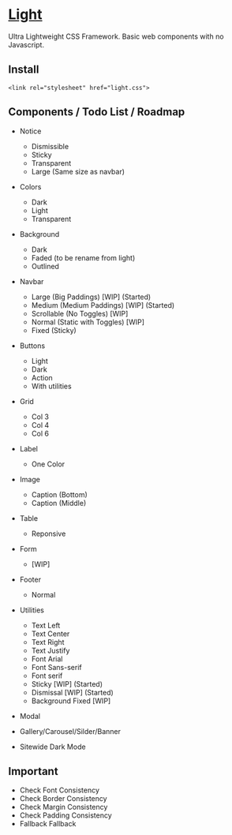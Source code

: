 # [Light](http://cquanu.github.io/light.css/)

Ultra Lightweight CSS Framework.
Basic web components with no Javascript.

## Install

```
<link rel="stylesheet" href="light.css">
```

## Components / Todo List / Roadmap

- Notice
    - Dismissible
    - Sticky
    - Transparent
    - Large (Same size as navbar)
    
- Colors
    - Dark
    - Light
    - Transparent
    
- Background
    - Dark
    - Faded (to be rename from light)
    - Outlined

- Navbar
    - Large (Big Paddings) [WIP] (Started)
    - Medium (Medium Paddings) [WIP] (Started)
    - Scrollable (No Toggles) [WIP]
    - Normal (Static with Toggles) [WIP]
    - Fixed (Sticky)
    
- Buttons
    - Light
    - Dark
    - Action
    - With utilities
        
- Grid
    - Col 3
    - Col 4
    - Col 6
    
- Label
    - One Color

- Image
    - Caption (Bottom)
    - Caption (Middle)
    
- Table
    - Reponsive
    
- Form
    - [WIP]
    
- Footer
    - Normal
    
- Utilities
    - Text Left
    - Text Center
    - Text Right
    - Text Justify
    - Font Arial
    - Font Sans-serif
    - Font serif
    - Sticky [WIP] (Started)
    - Dismissal [WIP] (Started)
    - Background Fixed [WIP]
    
- Modal

- Gallery/Carousel/Silder/Banner

- Sitewide Dark Mode

## Important

- Check Font Consistency
- Check Border Consistency
- Check Margin Consistency
- Check Padding Consistency
- Fallback Fallback